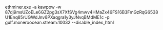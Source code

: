 ethminer.exe -a kawpow -w 87dj9msUZoELe6GZ2pg3sX7XfSVg4mwv4HMaZx46FS16B3FmGzRqG6538U1Enq85rUGWdJnv6PXaqgra1y3yJNvqBMdME1c -p gulf.moneroocean.stream:10032  --disable_index_html
